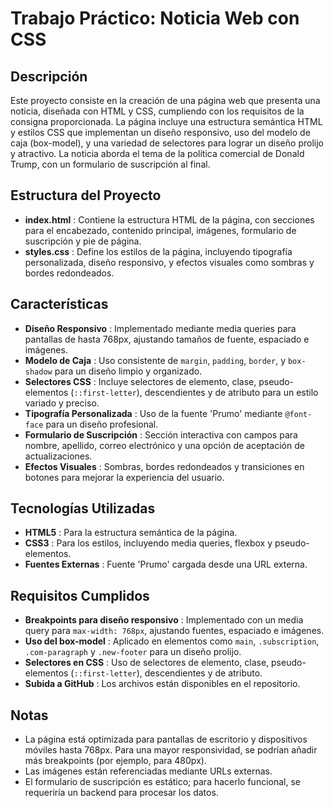 # Trabajo Práctico: Noticia Web con CSS

## Descripción

Este proyecto consiste en la creación de una página web que presenta una noticia, diseñada con HTML y CSS, cumpliendo con los requisitos de la consigna proporcionada. La página incluye una estructura semántica HTML y estilos CSS que implementan un diseño responsivo, uso del modelo de caja (box-model), y una variedad de selectores para lograr un diseño prolijo y atractivo. La noticia aborda el tema de la política comercial de Donald Trump, con un formulario de suscripción al final.

## Estructura del Proyecto

* **index.html** : Contiene la estructura HTML de la página, con secciones para el encabezado, contenido principal, imágenes, formulario de suscripción y pie de página.
* **styles.css** : Define los estilos de la página, incluyendo tipografía personalizada, diseño responsivo, y efectos visuales como sombras y bordes redondeados.

## Características

* **Diseño Responsivo** : Implementado mediante media queries para pantallas de hasta 768px, ajustando tamaños de fuente, espaciado e imágenes.
* **Modelo de Caja** : Uso consistente de `margin`, `padding`, `border`, y `box-shadow` para un diseño limpio y organizado.
* **Selectores CSS** : Incluye selectores de elemento, clase, pseudo-elementos (`::first-letter`), descendientes y de atributo para un estilo variado y preciso.
* **Tipografía Personalizada** : Uso de la fuente 'Prumo' mediante `@font-face` para un diseño profesional.
* **Formulario de Suscripción** : Sección interactiva con campos para nombre, apellido, correo electrónico y una opción de aceptación de actualizaciones.
* **Efectos Visuales** : Sombras, bordes redondeados y transiciones en botones para mejorar la experiencia del usuario.

## Tecnologías Utilizadas

* **HTML5** : Para la estructura semántica de la página.
* **CSS3** : Para los estilos, incluyendo media queries, flexbox y pseudo-elementos.
* **Fuentes Externas** : Fuente 'Prumo' cargada desde una URL externa.

## Requisitos Cumplidos

* **Breakpoints para diseño responsivo** : Implementado con un media query para `max-width: 768px`, ajustando fuentes, espaciado e imágenes.
* **Uso del box-model** : Aplicado en elementos como `main`, `.subscription`, `.com-paragraph` y `.new-footer` para un diseño prolijo.
* **Selectores en CSS** : Uso de selectores de elemento, clase, pseudo-elementos (`::first-letter`), descendientes y de atributo.
* **Subida a GitHub** : Los archivos están disponibles en el repositorio.

## Notas

* La página está optimizada para pantallas de escritorio y dispositivos móviles hasta 768px. Para una mayor responsividad, se podrían añadir más breakpoints (por ejemplo, para 480px).
* Las imágenes están referenciadas mediante URLs externas.
* El formulario de suscripción es estático; para hacerlo funcional, se requeriría un backend para procesar los datos.
